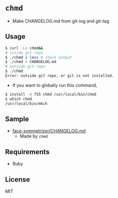 # `chmd`

- Make CHANGELOG.md from git-log and git-tag


## Usage

```bash
$ curl -Lo chmd&&
# inside git repo
$ ./chmd | less # check output
$ ./chmd > CHANGELOG.md
# outside git repo
$ ./chmd
Error: outside git repo, or git is not installed.
```

- If you want to globally run this command,

```bash
$ install -m 755 chmd /usr/local/bin/chmd
$ which chmd
/usr/local/bin/mkch
```

## Sample

- [face-symmetrizer/CHANGELOG.md](https://github.com/eggplants/face-symmetrizer/blob/master/CHANGELOG.md)
  - Made by `chmd`

## Requirements

- Ruby

## License

MIT

